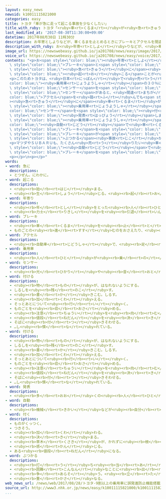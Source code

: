 ```yaml
---
layout: easy_news
newsid: k10011115821000
categories: easy
title: トヨタ「車が急に走って起こる事故を少なくしたい」
title_with_ruby: トヨタ「<ruby>車<rt>くるま</rt></ruby>が<ruby>急<rt>きゅう</rt></ruby>に<ruby>走<rt>はし</rt></ruby>って<ruby>起<rt>お</rt></ruby>こる<ruby>事故<rt>じこ</rt></ruby>を<ruby>少<rt>すく</rt></ruby>なくしたい」
last_modified_at: '2017-08-30T11:30:00+09:00'
datetime: 2017年08月30日 11時30分
description: お年寄としよりなどが、車くるまを止とめるときにブレーキとアクセルを間違まちがえて踏ふんだため、車くるまが急きゅうに走はしって事故じこが起おこることが多おおくなっています。
description_with_ruby: お<ruby>年寄<rt>としよ</rt></ruby>りなどが、<ruby>車<rt>くるま</rt></ruby>を<ruby>止<rt>と</rt></ruby>めるときにブレーキとアクセルを<ruby>間違<rt>まちが</rt></ruby>えて<ruby>踏<rt>ふ</rt></ruby>んだため、<ruby>車<rt>くるま</rt></ruby>が<ruby>急<rt>きゅう</rt></ruby>に<ruby>走<rt>はし</rt></ruby>って<ruby>事故<rt>じこ</rt></ruby>が<ruby>起<rt>お</rt></ruby>こることが<ruby>多<rt>おお</rt></ruby>くなっています。
image_url: https://newswebeasy.github.io/ja201708/news/easy/image/2017/08/30/k10011115821000.jpg
voice_url: https://newswebeasy.github.io/ja201708/news/easy/voice/2017/08/30/k10011115821000.mp3
contents: "<p>お<span style=\"color: blue;\"><ruby>年寄<rt>としよ</rt></ruby>り</span>などが、<ruby>車<rt>くるま</rt></ruby>を<ruby>止<rt>と</rt></ruby>めるときに<span\
  \ style=\"color: blue;\">ブレーキ</span>と<span style=\"color: blue;\">アクセル</span>を<ruby>間違<rt>まちが</rt></ruby>えて<ruby>踏<rt>ふ</rt></ruby>んだため、<ruby>車<rt>くるま</rt></ruby>が<span\
  \ style=\"color: blue;\"><ruby>急<rt>きゅう</rt></ruby>に</span><ruby>走<rt>はし</rt></ruby>って<ruby>事故<rt>じこ</rt></ruby>が<span\
  \ style=\"color: blue;\"><ruby>起<rt>お</rt></ruby>こる</span>ことが<ruby>多<rt>おお</rt></ruby>くなっています。</p>\n\
  <p>このためトヨタは、<ruby>日本<rt>にっぽん</rt></ruby>で<ruby>売<rt>う</rt></ruby>る<span style=\"\
  color: blue;\"><ruby>乗用車<rt>じょうようしゃ</rt></ruby></span>の３０％に、<ruby>車<rt>くるま</rt></ruby>の<ruby>周<rt>まわ</rt></ruby>りにある<ruby>物<rt>もの</rt></ruby>をチェックできる<span\
  \ style=\"color: blue;\">センサー</span>を<span style=\"color: blue;\"><ruby>付<rt>つ</rt></ruby>け</span>ています。この<span\
  \ style=\"color: blue;\">センサー</span>があると、<ruby>間違<rt>まちが</rt></ruby>えて<span style=\"\
  color: blue;\">アクセル</span>を<ruby>踏<rt>ふ</rt></ruby>んでも<span style=\"color: blue;\"\
  ><ruby>急<rt>きゅう</rt></ruby>に</span><ruby>車<rt>くるま</rt></ruby>が<ruby>走<rt>はし</rt></ruby>らないようにすることができます。トヨタは２０１９<ruby>年<rt>ねん</rt></ruby>３<ruby>月<rt>がつ</rt></ruby>の<ruby>終<rt>お</rt></ruby>わりまでに、<ruby>日本<rt>にっぽん</rt></ruby>で<ruby>売<rt>う</rt></ruby>る９０％<ruby>以上<rt>いじょう</rt></ruby>の<span\
  \ style=\"color: blue;\"><ruby>乗用車<rt>じょうようしゃ</rt></ruby></span>にこの<span style=\"\
  color: blue;\">センサー</span>を<span style=\"color: blue;\"><ruby>付<rt>つ</rt></ruby>ける</span>と<span\
  \ style=\"color: blue;\"><ruby>発表<rt>はっぴょう</rt></ruby></span>しました。</p>\n<p>トヨタは<ruby>今年<rt>ことし</rt></ruby>の<ruby>終<rt>お</rt></ruby>わりまでに、<ruby>日本<rt>にっぽん</rt></ruby>で<ruby>売<rt>う</rt></ruby>るほとんど<ruby>全部<rt>ぜんぶ</rt></ruby>の<span\
  \ style=\"color: blue;\"><ruby>乗用車<rt>じょうようしゃ</rt></ruby></span>に<span style=\"\
  color: blue;\"><ruby>自動<rt>じどう</rt></ruby></span>で<ruby>車<rt>くるま</rt></ruby>を<ruby>止<rt>と</rt></ruby>める<span\
  \ style=\"color: blue;\">ブレーキ</span>を<span style=\"color: blue;\"><ruby>付<rt>つ</rt></ruby>ける</span><ruby>計画<rt>けいかく</rt></ruby>です。この<span\
  \ style=\"color: blue;\">ブレーキ</span>が<span style=\"color: blue;\"><ruby>付<rt>つ</rt></ruby>い</span>ている<ruby>車<rt>くるま</rt></ruby>は、<ruby>前<rt>まえ</rt></ruby>の<ruby>車<rt>くるま</rt></ruby>に<span\
  \ style=\"color: blue;\">ぶつかる</span><ruby>事故<rt>じこ</rt></ruby>がとても<ruby>少<rt>すく</rt></ruby>ないと<ruby>話<rt>はな</rt></ruby>しています。</p>\n\
  <p>マツダやＳＵＢＡＲＵも、たくさん<ruby>売<rt>う</rt></ruby>りたい<ruby>車<rt>くるま</rt></ruby>には<span\
  \ style=\"color: blue;\"><ruby>自動<rt>じどう</rt></ruby></span>で<ruby>車<rt>くるま</rt></ruby>を<ruby>止<rt>と</rt></ruby>める<span\
  \ style=\"color: blue;\">ブレーキ</span>を<span style=\"color: blue;\"><ruby>付<rt>つ</rt></ruby>け</span><ruby>始<rt>はじ</rt></ruby>めています。</p>\n\
  <p></p>\n<p></p>"
words:
- word: 急に
  descriptions:
  - とつぜん。にわかに。
- word: 起こる
  descriptions:
  - <ruby><rb>始</rb><rt>はじ</rt></ruby>まる。
  - <ruby><rb>生</rb><rt>しょう</rt></ruby>じる。<ruby><rb>起</rb><rt>お</rt></ruby>きる。
- word: 年寄り
  descriptions:
  - <ruby><rb>年</rb><rt>とし</rt></ruby>をとった<ruby><rb>人</rb><rt>ひと</rt></ruby>。<ruby><rb>老人</rb><rt>ろうじん</rt></ruby>。
  - <ruby><rb>力士</rb><rt>りきし</rt></ruby>を<ruby><rb>引退</rb><rt>いんたい</rt></ruby>して、<ruby><rb>日本</rb><rt>にほん</rt></ruby><ruby><rb>相撲</rb><rt>すもう</rt></ruby><ruby><rb>協会</rb><rt>きょうかい</rt></ruby>の<ruby><rb>役員</rb><rt>やくいん</rt></ruby>になった<ruby><rb>人</rb><rt>ひと</rt></ruby>。
- word: ブレーキ
  descriptions:
  - <ruby><rb>車</rb><rt>くるま</rt></ruby>を<ruby><rb>止</rb><rt>と</rt></ruby>める<ruby><rb>仕</rb><rt>し</rt></ruby>かけ。
  - ものごとの<ruby><rb>進</rb><rt>すす</rt></ruby>むのをおさえたり、<ruby><rb>止</rb><rt>と</rt></ruby>めたりすること。
- word: アクセル
  descriptions:
  - <ruby><rb>自動車</rb><rt>じどうしゃ</rt></ruby>で、<ruby><rb>足</rb><rt>あし</rt></ruby>でふんで<ruby><rb>速</rb><rt>はや</rt></ruby>さをかげんする<ruby><rb>仕</rb><rt>し</rt></ruby>かけ。
- word: 乗用車
  descriptions:
  - <ruby><rb>人</rb><rt>ひと</rt></ruby>が<ruby><rb>乗</rb><rt>の</rt></ruby>るように<ruby><rb>作</rb><rt>つく</rt></ruby>られた<ruby><rb>自動車</rb><rt>じどうしゃ</rt></ruby>。
- word: センサー
  descriptions:
  - <ruby><rb>光</rb><rt>ひかり</rt></ruby>や<ruby><rb>音</rb><rt>おと</rt></ruby>、<ruby><rb>温度</rb><rt>おんど</rt></ruby>などに<ruby><rb>反応</rb><rt>はんのう</rt></ruby>して、<ruby><rb>電気的</rb><rt>でんきてき</rt></ruby>な<ruby><rb>信号</rb><rt>しんごう</rt></ruby>を<ruby><rb>送</rb><rt>おく</rt></ruby>る<ruby><rb>装置</rb><rt>そうち</rt></ruby>。
- word: 付ける
  descriptions:
  - <ruby><rb>物</rb><rt>もの</rt></ruby>が、はなれないようにする。
  - しるしを<ruby><rb>残</rb><rt>のこ</rt></ruby>す。
  - <ruby><rb>書</rb><rt>か</rt></ruby>きこむ。しるす。
  - <ruby><rb>加</rb><rt>くわ</rt></ruby>える。
  - そっとあとについて<ruby><rb>行</rb><rt>い</rt></ruby>く。
  - ものごとを<ruby><rb>収</rb><rt>おさ</rt></ruby>める。
  - <ruby><rb>注意</rb><rt>ちゅうい</rt></ruby>を<ruby><rb>向</rb><rt>む</rt></ruby>ける。
  - <ruby><rb>値段</rb><rt>ねだん</rt></ruby>を<ruby><rb>決</rb><rt>き</rt></ruby>める。
  - そばに<ruby><rb>付</rb><rt>つ</rt></ruby>きそわせる。
  - …し<ruby><rb>慣</rb><rt>な</rt></ruby>れている。
- word: 付ける
  descriptions:
  - <ruby><rb>物</rb><rt>もの</rt></ruby>が、はなれないようにする。
  - しるしを<ruby><rb>残</rb><rt>のこ</rt></ruby>す。
  - <ruby><rb>書</rb><rt>か</rt></ruby>きこむ。しるす。
  - <ruby><rb>加</rb><rt>くわ</rt></ruby>える。
  - そっとあとについて<ruby><rb>行</rb><rt>い</rt></ruby>く。
  - ものごとを<ruby><rb>収</rb><rt>おさ</rt></ruby>める。
  - <ruby><rb>注意</rb><rt>ちゅうい</rt></ruby>を<ruby><rb>向</rb><rt>む</rt></ruby>ける。
  - <ruby><rb>値段</rb><rt>ねだん</rt></ruby>を<ruby><rb>決</rb><rt>き</rt></ruby>める。
  - そばに<ruby><rb>付</rb><rt>つ</rt></ruby>きそわせる。
  - …し<ruby><rb>慣</rb><rt>な</rt></ruby>れている。
- word: 発表
  descriptions:
  - <ruby><rb>多</rb><rt>おお</rt></ruby>くの<ruby><rb>人</rb><rt>ひと</rt></ruby>に<ruby><rb>広</rb><rt>ひろ</rt></ruby>く<ruby><rb>知</rb><rt>し</rt></ruby>らせること。
- word: 自動
  descriptions:
  - <ruby><rb>機械</rb><rt>きかい</rt></ruby>などが<ruby><rb>自分</rb><rt>じぶん</rt></ruby>の<ruby><rb>力</rb><rt>ちから</rt></ruby>で<ruby><rb>動</rb><rt>うご</rt></ruby>くこと。
- word: 付く
  descriptions:
  - ものがくっつく。
  - つきそう。
  - <ruby><rb>加</rb><rt>くわ</rt></ruby>わる。
  - <ruby><rb>決</rb><rt>き</rt></ruby>まる。
  - <ruby><rb>草木</rb><rt>くさき</rt></ruby>が、かれずに<ruby><rb>根</rb><rt>ね</rt></ruby>をおろす。
  - <ruby><rb>感</rb><rt>かん</rt></ruby>じる。
  - ある<ruby><rb>値段</rb><rt>ねだん</rt></ruby>になる。
- word: ぶつかる
  descriptions:
  - <ruby><rb>打</rb><rt>う</rt></ruby>ち<ruby><rb>当</rb><rt>あ</rt></ruby>たる。つき<ruby><rb>当</rb><rt>あ</rt></ruby>たる。
  - <ruby><rb>困難</rb><rt>こんなん</rt></ruby>なことに<ruby><rb>出</rb><rt>で</rt></ruby>あう。
  - <ruby><rb>争</rb><rt>あらそ</rt></ruby>う。<ruby><rb>立</rb><rt>た</rt></ruby>ち<ruby><rb>向</rb><rt>む</rt></ruby>かう。
  - <ruby><rb>重</rb><rt>かさ</rt></ruby>なる。
web_news_url: /news/web/2017/08/28/トヨタ-9割以上の乗用車に誤発進防止機能搭載へ/
source_url: http://www3.nhk.or.jp/news/easy/k10011115821000/k10011115821000.html
...
```

